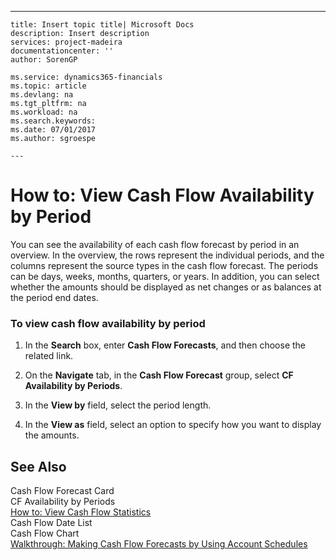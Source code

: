 ---
    title: Insert topic title| Microsoft Docs
    description: Insert description
    services: project-madeira
    documentationcenter: ''
    author: SorenGP

    ms.service: dynamics365-financials
    ms.topic: article
    ms.devlang: na
    ms.tgt_pltfrm: na
    ms.workload: na
    ms.search.keywords:
    ms.date: 07/01/2017
    ms.author: sgroespe

    ---
# How to: View Cash Flow Availability by Period
You can see the availability of each cash flow forecast by period in an overview. In the overview, the rows represent the individual periods, and the columns represent the source types in the cash flow forecast. The periods can be days, weeks, months, quarters, or years. In addition, you can select whether the amounts should be displayed as net changes or as balances at the period end dates.  
  
### To view cash flow availability by period  
  
1.  In the **Search** box, enter **Cash Flow Forecasts**, and then choose the related link.  
  
2.  On the **Navigate** tab, in the **Cash Flow Forecast** group, select **CF Availability by Periods**.  
  
3.  In the **View by** field, select the period length.  
  
4.  In the **View as** field, select an option to specify how you want to display the amounts.  
  
## See Also  
 Cash Flow Forecast Card   
 CF Availability by Periods   
 [How to: View Cash Flow Statistics](../Finance/how-to-view-cash-flow-statistics.md)   
 Cash Flow Date List   
 Cash Flow Chart   
 [Walkthrough: Making Cash Flow Forecasts by Using Account Schedules](../Finance/walkthrough-making-cash-flow-forecasts-by-using-account-schedules.md)